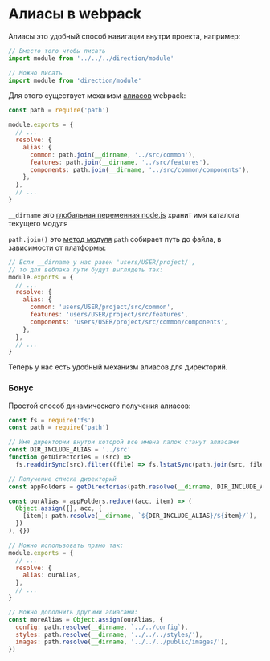 # Алиасы в webpack

Алиасы это удобный способ навигации внутри проекта, например:

```javascript
// Вместо того чтобы писать
import module from '../../../direction/module'

// Можно писать
import module from 'direction/module'
```

Для этого существует механизм [алиасов](https://webpack.js.org/configuration/resolve/#resolve-alias) webpack:

```javascript
const path = require('path')

module.exports = {
  // ...
  resolve: {
    alias: {
      common: path.join(__dirname, '../src/common'),
      features: path.join(__dirname, '../src/features'),
      components: path.join(__dirname, '../src/common/components'),
    },
  },
  // ...
}
```

`__dirname` это [глобальная переменная node.js](https://nodejs.org/docs/latest/api/modules.html#modules_dirname) хранит имя каталога текущего модуля

`path.join()` это [метод модуля](https://nodejs.org/api/path.html#path_path_join_paths) `path` собирает путь до файла, в зависимости от платформы:

```javascript
// Если __dirname у нас равен 'users/USER/project/',
// то для вебпака пути будут выглядеть так:
module.exports = {
  // ...
  resolve: {
    alias: {
      common: 'users/USER/project/src/common',
      features: 'users/USER/project/src/features',
      components: 'users/USER/project/src/common/components',
    },
  },
  // ...
}

```

Теперь у нас есть удобный механизм алиасов для директорий.

### Бонус

Простой способ динамического получения алиасов:

```javascript
const fs = require('fs')
const path = require('path')

// Имя директории внутри которой все имена папок станут алиасами
const DIR_INCLUDE_ALIAS = '../src'
function getDirectories = (src) =>
  fs.readdirSync(src).filter((file) => fs.lstatSync(path.join(src, file)).isDirectory())

// Получение списка директорий
const appFolders = getDirectories(path.resolve(__dirname, DIR_INCLUDE_ALIAS))

const ourAlias = appFolders.reduce((acc, item) => (
  Object.assign({}, acc, {
    [item]: path.resolve(__dirname, `${DIR_INCLUDE_ALIAS}/${item}/`),
  })
), {})

// Можно использовать прямо так:
module.exports = {
  // ...
  resolve: {
    alias: ourAlias,
  },
  // ...
}

// Можно дополнить другими алиасами:
const moreAlias = Object.assign(ourAlias, {
  config: path.resolve(__dirname, `../../config`),
  styles: path.resolve(__dirname, '../../../styles/'),
  images: path.resolve(__dirname, '../../../public/images/'),
})
```

